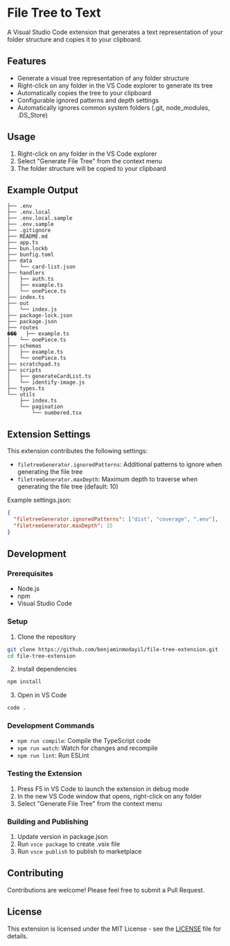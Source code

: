# File Tree to Text

A Visual Studio Code extension that generates a text representation of your folder structure and copies it to your clipboard.

## Features

- Generate a visual tree representation of any folder structure
- Right-click on any folder in the VS Code explorer to generate its tree
- Automatically copies the tree to your clipboard
- Configurable ignored patterns and depth settings
- Automatically ignores common system folders (.git, node_modules, .DS_Store)

## Usage

1. Right-click on any folder in the VS Code explorer
2. Select "Generate File Tree" from the context menu
3. The folder structure will be copied to your clipboard

## Example Output

```
├── .env
├── .env.local
├── .env.local.sample
├── .env.sample
├── .gitignore
├── README.md
├── app.ts
├── bun.lockb
├── bunfig.toml
├── data
│   └── card-list.json
├── handlers
│   ├── auth.ts
│   ├── example.ts
│   └── onePiece.ts
├── index.ts
├── out
│   └── index.js
├── package-lock.json
├── package.json
├── routes
���   ├── example.ts
│   └── onePiece.ts
├── schemas
│   ├── example.ts
│   └── onePiece.ts
├── scratchpad.ts
├── scripts
│   ├── generateCardList.ts
│   └── identify-image.js
├── types.ts
└── utils
    ├── index.ts
    └── pagination
        └── numbered.tsx

```

## Extension Settings

This extension contributes the following settings:

- `filetreeGenerator.ignoredPatterns`: Additional patterns to ignore when generating the file tree
- `filetreeGenerator.maxDepth`: Maximum depth to traverse when generating the file tree (default: 10)

Example settings.json:

```json
{
  "filetreeGenerator.ignoredPatterns": ["dist", "coverage", ".env"],
  "filetreeGenerator.maxDepth": 15
}
```

## Development

### Prerequisites

- Node.js
- npm
- Visual Studio Code

### Setup

1. Clone the repository

```bash
git clone https://github.com/benjaminmodayil/file-tree-extension.git
cd file-tree-extension
```

2. Install dependencies

```bash
npm install
```

3. Open in VS Code

```bash
code .
```

### Development Commands

- `npm run compile`: Compile the TypeScript code
- `npm run watch`: Watch for changes and recompile
- `npm run lint`: Run ESLint

### Testing the Extension

1. Press F5 in VS Code to launch the extension in debug mode
2. In the new VS Code window that opens, right-click on any folder
3. Select "Generate File Tree" from the context menu

### Building and Publishing

1. Update version in package.json
2. Run `vsce package` to create .vsix file
3. Run `vsce publish` to publish to marketplace

## Contributing

Contributions are welcome! Please feel free to submit a Pull Request.

## License

This extension is licensed under the MIT License - see the [LICENSE](LICENSE) file for details.
